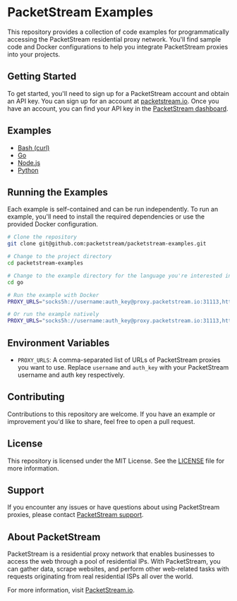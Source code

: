 # PacketStream Examples
This repository provides a collection of code examples for programmatically accessing the PacketStream residential proxy network. You'll find sample code and Docker configurations to help you integrate PacketStream proxies into your projects.


## Getting Started
To get started, you'll need to sign up for a PacketStream account and obtain an API key. You can sign up for an account at [packetstream.io](https://packetstream.io/). Once you have an account, you can find your API key in the [PacketStream dashboard](https://packetstream.io/dashboard/network_access).

## Examples
- [Bash (curl)](bash)
- [Go](go)
- [Node.js](nodejs)
- [Python](python)

## Running the Examples
Each example is self-contained and can be run independently. To run an example, you'll need to install the required dependencies or use the provided Docker configuration.

```bash
# Clone the repository
git clone git@github.com:packetstream/packetstream-examples.git

# Change to the project directory
cd packetstream-examples

# Change to the example directory for the language you're interested in
cd go

# Run the example with Docker
PROXY_URLS="socks5h://username:auth_key@proxy.packetstream.io:31113,https://username:auth_key@proxy.packetstream.io:31111" ./run.sh

# Or run the example natively
PROXY_URLS="socks5h://username:auth_key@proxy.packetstream.io:31113,https://username:auth_key@proxy.packetstream.io:31111" go run main.go
```

## Environment Variables
- `PROXY_URLS`: A comma-separated list of URLs of PacketStream proxies you want to use. Replace `username` and `auth_key` with your PacketStream username and auth key respectively.

## Contributing
Contributions to this repository are welcome. If you have an example or improvement you'd like to share, feel free to open a pull request.

## License
This repository is licensed under the MIT License. See the [LICENSE](LICENSE) file for more information.

## Support
If you encounter any issues or have questions about using PacketStream proxies, please contact [PacketStream support](https://packetstream.io/support/contact).

## About PacketStream
PacketStream is a residential proxy network that enables businesses to access the web through a pool of residential IPs. With PacketStream, you can gather data, scrape websites, and perform other web-related tasks with requests originating from real residential ISPs all over the world.

For more information, visit [PacketStream.io](https://packetstream.io/).
